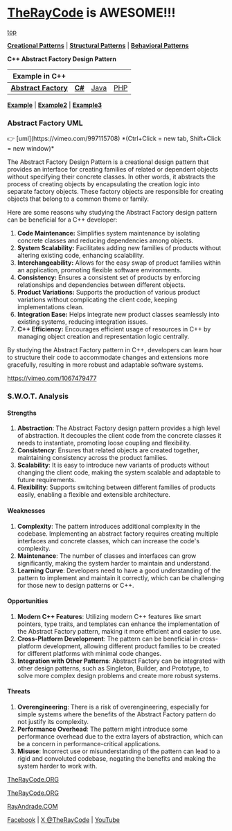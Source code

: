 # [TheRayCode](README.md) is AWESOME!!!

[top](../README.md)

**[Creational Patterns](../README.md)** | **[Structural Patterns](../../Structural/README.md)** | **[Behavioral Patterns](../../Behavioral/README.md)**

**C++ Abstract Factory Design Pattern**

|Example in C++|   |   |   | 
|---|---|---|---|
| [**Abstract Factory**](../AbstractFactory/README.md) | [**C#**](../../../Csharp/Creational/AbstractFactory/README.md) | [Java](../../../Java/Creational/AbstractFactory/README.md) | [PHP](../../../PHP/Creational/AbstractFactory/README.md) |

[**Example**](Example/README.md) | [**Example2**](Example2/README.md) | [**Example3**](Example3/README.md)


<h3>Abstract Factory UML</h3>
👉 [uml](https://vimeo.com/997115708)  
*(Ctrl+Click = new tab, Shift+Click = new window)*

The Abstract Factory Design Pattern is a creational design pattern that provides an interface for creating families of related or dependent objects without specifying their concrete classes. In other words, it abstracts the process of creating objects by encapsulating the creation logic into separate factory objects. These factory objects are responsible for creating objects that belong to a common theme or family.

Here are some reasons why studying the Abstract Factory design pattern can be beneficial for a C++ developer:

1. **Code Maintenance:** Simplifies system maintenance by isolating concrete classes and reducing dependencies among objects.
2. **System Scalability:** Facilitates adding new families of products without altering existing code, enhancing scalability.
3. **Interchangeability:** Allows for the easy swap of product families within an application, promoting flexible software environments.
4. **Consistency:** Ensures a consistent set of products by enforcing relationships and dependencies between different objects.
5. **Product Variations:** Supports the production of various product variations without complicating the client code, keeping implementations clean.
6. **Integration Ease:** Helps integrate new product classes seamlessly into existing systems, reducing integration issues.
7. **C++ Efficiency:** Encourages efficient usage of resources in C++ by managing object creation and representation logic centrally.

By studying the Abstract Factory pattern in C++, developers can learn how to structure their code to accommodate changes and extensions more gracefully, resulting in more robust and adaptable software systems.

https://vimeo.com/1067479477

### S.W.O.T. Analysis 

#### Strengths
1. **Abstraction**: The Abstract Factory design pattern provides a high level of abstraction. It decouples the client code from the concrete classes it needs to instantiate, promoting loose coupling and flexibility.
2. **Consistency**: Ensures that related objects are created together, maintaining consistency across the product families.
3. **Scalability**: It is easy to introduce new variants of products without changing the client code, making the system scalable and adaptable to future requirements.
4. **Flexibility**: Supports switching between different families of products easily, enabling a flexible and extensible architecture.

#### Weaknesses
1. **Complexity**: The pattern introduces additional complexity in the codebase. Implementing an abstract factory requires creating multiple interfaces and concrete classes, which can increase the code's complexity.
2. **Maintenance**: The number of classes and interfaces can grow significantly, making the system harder to maintain and understand.
3. **Learning Curve**: Developers need to have a good understanding of the pattern to implement and maintain it correctly, which can be challenging for those new to design patterns or C++.

#### Opportunities
1. **Modern C++ Features**: Utilizing modern C++ features like smart pointers, type traits, and templates can enhance the implementation of the Abstract Factory pattern, making it more efficient and easier to use.
2. **Cross-Platform Development**: The pattern can be beneficial in cross-platform development, allowing different product families to be created for different platforms with minimal code changes.
3. **Integration with Other Patterns**: Abstract Factory can be integrated with other design patterns, such as Singleton, Builder, and Prototype, to solve more complex design problems and create more robust systems.

#### Threats
1. **Overengineering**: There is a risk of overengineering, especially for simple systems where the benefits of the Abstract Factory pattern do not justify its complexity.
2. **Performance Overhead**: The pattern might introduce some performance overhead due to the extra layers of abstraction, which can be a concern in performance-critical applications.
3. **Misuse**: Incorrect use or misunderstanding of the pattern can lead to a rigid and convoluted codebase, negating the benefits and making the system harder to work with.


<a href="https://www.TheRayCode.org" target="_blank">TheRayCode.ORG</a>


[TheRayCode.ORG](https://www.TheRayCode.org)

[RayAndrade.COM](https://www.RayAndrade.com)

[Facebook](https://www.facebook.com/TheRayCode/) | [X @TheRayCode](https://www.x.com/TheRayCode/) | [YouTube](https://www.youtube.com/TheRayCode/)

